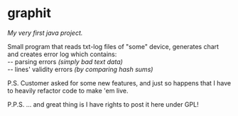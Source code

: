 # graphit
*My very first java project.*

Small program that reads txt-log files of "some" device, generates chart and creates error log which contains:<br>
-- parsing errors *(simply bad text data)*<br>
-- lines' validity errors *(by comparing hash sums)*

P.S. Customer asked for some new features, and just so happens that I have to heavily refactor code to make 'em live.

P.P.S. ... and great thing is I have rights to post it here under GPL!
